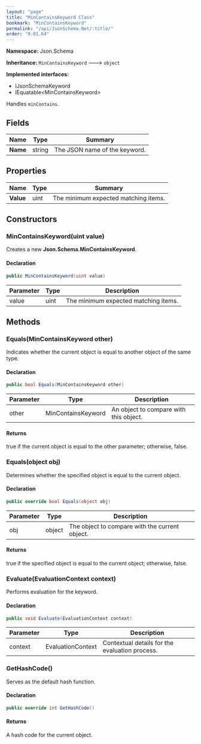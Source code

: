 ```yaml
---
layout: "page"
title: "MinContainsKeyword Class"
bookmark: "MinContainsKeyword"
permalink: "/api/JsonSchema.Net/:title/"
order: "9.01.64"
---
```

**Namespace:** Json.Schema

**Inheritance:**
`MinContainsKeyword`
 🡒 
`object`

**Implemented interfaces:**

- IJsonSchemaKeyword
- IEquatable\<MinContainsKeyword\>

Handles `minContains`.

## Fields

| Name | Type | Summary |
|---|---|---|
| **Name** | string | The JSON name of the keyword. |

## Properties

| Name | Type | Summary |
|---|---|---|
| **Value** | uint | The minimum expected matching items. |

## Constructors

### MinContainsKeyword(uint value)

Creates a new **Json.Schema.MinContainsKeyword**.

#### Declaration

```c#
public MinContainsKeyword(uint value)
```

| Parameter | Type | Description |
|---|---|---|
| value | uint | The minimum expected matching items. |


## Methods

### Equals(MinContainsKeyword other)

Indicates whether the current object is equal to another object of the same type.

#### Declaration

```c#
public bool Equals(MinContainsKeyword other)
```

| Parameter | Type | Description |
|---|---|---|
| other | MinContainsKeyword | An object to compare with this object. |


#### Returns

true if the current object is equal to the <paramref name="other">other</paramref> parameter; otherwise, false.

### Equals(object obj)

Determines whether the specified object is equal to the current object.

#### Declaration

```c#
public override bool Equals(object obj)
```

| Parameter | Type | Description |
|---|---|---|
| obj | object | The object to compare with the current object. |


#### Returns

true if the specified object  is equal to the current object; otherwise, false.

### Evaluate(EvaluationContext context)

Performs evaluation for the keyword.

#### Declaration

```c#
public void Evaluate(EvaluationContext context)
```

| Parameter | Type | Description |
|---|---|---|
| context | EvaluationContext | Contextual details for the evaluation process. |


### GetHashCode()

Serves as the default hash function.

#### Declaration

```c#
public override int GetHashCode()
```


#### Returns

A hash code for the current object.


